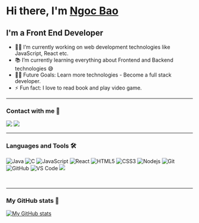 # Hi there, I'm [Ngoc Bao](https://letyouknowme.herokuapp.com/)


## I'm a Front End Developer

- 👨‍💻 I’m currently working on web development technologies like JavaScript, React etc.
- 📚 I’m currently learning everything about Frontend and Backend technologies 😅
- 💪🏼 Future Goals: Learn more technologies - Become a full stack developer.
- ⚡ Fun fact: I love to read book and play video game.

 ---
 
### Contact with me 📝

[![](https://img.shields.io/badge/Gmail-D14836?style=for-the-badge&logo=gmail&logoColor=white)](mailto:nghia1421999@gmail.com)
[![](https://img.shields.io/badge/Facebook-1877F2?style=for-the-badge&logo=facebook&logoColor=white)](https://www.facebook.com/lostmarry)
<br />

---

### Languages and Tools 🛠 

![Java](http://img.shields.io/badge/-Java-5B4638?style=flat-square&logo=java&logoColor=ffffff)
![C](http://img.shields.io/badge/-C-A8B9CC?style=flat-square&logo=c&logoColor=ffffff)
![JavaScript](https://img.shields.io/badge/-JavaScript-%23F7DF1C?style=flat-square&logo=javascript&logoColor=000000&labelColor=%23F7DF1C&color=%23FFCE5A)
![React](https://img.shields.io/badge/-React-61DAFB?style=flat-square&logo=react&logoColor=ffffff)
![HTML5](https://img.shields.io/badge/-HTML5-%23E44D27?style=flat-square&logo=html5&logoColor=ffffff)
![CSS3](https://img.shields.io/badge/-CSS3-%231572B6?style=flat-square&logo=css3)
![Nodejs](https://img.shields.io/badge/-Nodejs-339933?style=flat-square&logo=Node.js&logoColor=ffffff)
![Git](https://img.shields.io/badge/-Git-%23F05032?style=flat-square&logo=git&logoColor=%23ffffff)
![GitHub](https://img.shields.io/badge/-GitHub-181717?style=flat-square&logo=github)
![VS Code](http://img.shields.io/badge/-VS%20Code-007ACC?style=flat-square&logo=visual-studio-code&logoColor=ffffff)
 <img src="	https://img.shields.io/badge/Electron-2B2E3A?style=for-the-badge&logo=electron&logoColor=9FEAF9" /> 
 
<br/>

---

### My GitHub stats 📝
[![My GitHub stats](https://github-readme-stats.vercel.app/api?username=letgobao&theme=discord_old_blurple)](https://github.com/letgobao/github-readme-stats)
